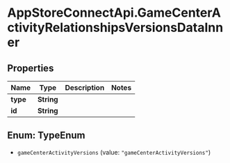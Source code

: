 # AppStoreConnectApi.GameCenterActivityRelationshipsVersionsDataInner

## Properties

Name | Type | Description | Notes
------------ | ------------- | ------------- | -------------
**type** | **String** |  | 
**id** | **String** |  | 



## Enum: TypeEnum


* `gameCenterActivityVersions` (value: `"gameCenterActivityVersions"`)




